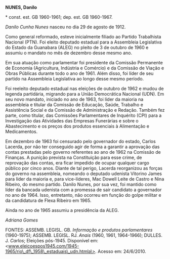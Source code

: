 **NUNES, Danilo**

\* const. est. GB 1960-1961; dep. est. GB 1960-1967.

*Danilo Cunha Nunes* nasceu no dia 29 de agosto de 1912.

Como general reformado, esteve inicialmente filiado ao Partido
Trabalhista Nacional (PTN). Foi eleito deputado estadual para a
Assembleia Legislativa do Estado da Guanabara (ALEG) no pleito de 3 de
outubro de 1960 e assumiu o mandato no mês de dezembro desse mesmo ano.

Em sua atuação como parlamentar foi presidente da Comissão Permanente de
Economia (Agricultura, Indústria e Comércio) e da Comissão de Viação e
Obras Públicas durante todo o ano de 1961. Além disso, foi líder de seu
partido na Assembleia Legislativa ao longo desse mesmo período.

Foi reeleito deputado estadual nas eleições de outubro de 1962 e mudou
de legenda partidária, migrando para a União Democrática Nacional (UDN).
Em seu novo mandato, iniciado no ano de 1963, foi líder da maioria na
assembleia e titular da Comissão de Educação, Saúde, Trabalho e
Assistência Social e da Comissão de Administração e Redação. Também fez
parte, como titular, das Comissões Parlamentares de Inquérito (CPI) para
a Investigação das Atividades das Empresas Funerárias e sobre o
Abastecimento e os preços dos produtos essenciais à Alimentação e
Medicamentos.

Em dezembro de 1963 foi censurado pelo governador do estado, Carlos
Lacerda, por não ter conseguido agir de forma a garantir a aprovação das
contas prestadas pelo governo referentes ao ano de 1962 na Comissão de
Finanças. A punição prevista na Constituição para esse crime, de
reprovação das contas, era ficar impedido de ocupar qualquer cargo
público por cinco anos. Diante de tal perigo, Lacerda reorganizou as
forças do governo na assembleia, nomeando o deputado udenista Vitorino
James para líder da maioria e, para vice-líderes, Mac Dowell Leite de
Castro e Nina Ribeiro, do mesmo partido. Danilo Nunes, por sua vez, foi
mantido como líder da bancada udenista com a promessa de sair candidato
a governador no ano de 1964. Isso, entretanto, não ocorreu em função do
golpe militar e da candidatura de Flexa Ribeiro em 1965.

Ainda no ano de 1965 assumiu a presidência da ALEG.

*Adriana Gomes*

FONTES: ASSEMB. LEGISL. GB. *Informação e produtos parlamentares*
(1960-1975); ASSEMB. LEGISL. RJ. *Anais* (1960, 1961, 1964-1966);
DULLES. J. *Carlos*; Eleições pós-1945. Disponível em:
\<www.eleicoespos1945.com/1945-1965/rio\_df\_1958\_estaduais\_udn.htmla\>.
Acesso em: 24/6/2010.
